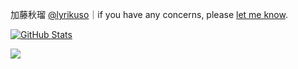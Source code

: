 加藤秋瑠 [@lyrikuso](https://twitter.com/lyrikuso)｜if you have any concerns, please [let me know](https://twitter.com/messages/compose?recipient_id=3237384093).

<!--
**paithiov909/paithiov909** is a ✨ _special_ ✨ repository because its `README.md` (this file) appears on your GitHub profile.

Here are some ideas to get you started:

- 🔭 I’m currently working on ...
- 🌱 I’m currently learning ...
- 👯 I’m looking to collaborate on ...
- 🤔 I’m looking for help with ...
- 💬 Ask me about ...
- 📫 How to reach me: ...
- 😄 Pronouns: ...
- ⚡ Fun fact: ...
-->

<a href="https://github.com/paithiov909" rel="noopener"><img src="https://github-readme-stats.vercel.app/api?username=paithiov909&show_icons=true?count_private=true" class="img-fluid" alt="GitHub Stats" /></a>

<a href="https://www.buymeacoffee.com/paithiov909" rel="noopener"><img src="https://img.buymeacoffee.com/button-api/?text=Buy me a domburi of coffee&emoji=🍜&slug=paithiov909&button_colour=FF5F5F&font_colour=ffffff&font_family=Comic&outline_colour=000000&coffee_colour=FFDD00"></a>
